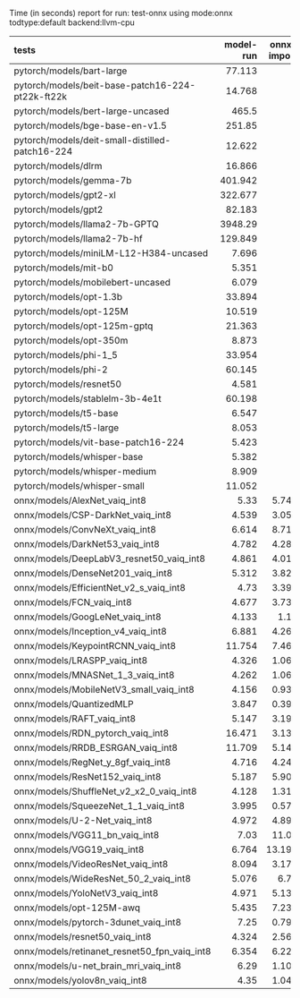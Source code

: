 Time (in seconds) report for run: test-onnx using mode:onnx todtype:default backend:llvm-cpu

| tests                                            |   model-run |   onnx-import |   torch-mlir |   iree-compile |   inference |
|:-------------------------------------------------|------------:|--------------:|-------------:|---------------:|------------:|
| pytorch/models/bart-large                        |      77.113 |         0     |            0 |          0     |       0     |
| pytorch/models/beit-base-patch16-224-pt22k-ft22k |      14.768 |         0     |            0 |          0     |       0     |
| pytorch/models/bert-large-uncased                |     465.5   |         0     |            0 |          0     |       0     |
| pytorch/models/bge-base-en-v1.5                  |     251.85  |         0     |            0 |          0     |       0     |
| pytorch/models/deit-small-distilled-patch16-224  |      12.622 |         0     |            0 |          0     |       0     |
| pytorch/models/dlrm                              |      16.866 |         0     |            0 |          0     |       0     |
| pytorch/models/gemma-7b                          |     401.942 |         0     |            0 |          0     |       0     |
| pytorch/models/gpt2-xl                           |     322.677 |         0     |            0 |          0     |       0     |
| pytorch/models/gpt2                              |      82.183 |         0     |            0 |          0     |       0     |
| pytorch/models/llama2-7b-GPTQ                    |    3948.29  |         0     |            0 |          0     |       0     |
| pytorch/models/llama2-7b-hf                      |     129.849 |         0     |            0 |          0     |       0     |
| pytorch/models/miniLM-L12-H384-uncased           |       7.696 |         0     |            0 |          0     |       0     |
| pytorch/models/mit-b0                            |       5.351 |         0     |            0 |          0     |       0     |
| pytorch/models/mobilebert-uncased                |       6.079 |         0     |            0 |          0     |       0     |
| pytorch/models/opt-1.3b                          |      33.894 |         0     |            0 |          0     |       0     |
| pytorch/models/opt-125M                          |      10.519 |         0     |            0 |          0     |       0     |
| pytorch/models/opt-125m-gptq                     |      21.363 |         0     |            0 |          0     |       0     |
| pytorch/models/opt-350m                          |       8.873 |         0     |            0 |          0     |       0     |
| pytorch/models/phi-1_5                           |      33.954 |         0     |            0 |          0     |       0     |
| pytorch/models/phi-2                             |      60.145 |         0     |            0 |          0     |       0     |
| pytorch/models/resnet50                          |       4.581 |         0     |            0 |          0     |       0     |
| pytorch/models/stablelm-3b-4e1t                  |      60.198 |         0     |            0 |          0     |       0     |
| pytorch/models/t5-base                           |       6.547 |         0     |            0 |          0     |       0     |
| pytorch/models/t5-large                          |       8.053 |         0     |            0 |          0     |       0     |
| pytorch/models/vit-base-patch16-224              |       5.423 |         0     |            0 |          0     |       0     |
| pytorch/models/whisper-base                      |       5.382 |         0     |            0 |          0     |       0     |
| pytorch/models/whisper-medium                    |       8.909 |         0     |            0 |          0     |       0     |
| pytorch/models/whisper-small                     |      11.052 |         0     |            0 |          0     |       0     |
| onnx/models/AlexNet_vaiq_int8                    |       5.33  |         5.747 |            0 |          4.726 |       0.056 |
| onnx/models/CSP-DarkNet_vaiq_int8                |       4.539 |         3.055 |            0 |         11.878 |       0.045 |
| onnx/models/ConvNeXt_vaiq_int8                   |       6.614 |         8.718 |            0 |         13.338 |       0     |
| onnx/models/DarkNet53_vaiq_int8                  |       4.782 |         4.284 |            0 |          9.971 |       0.045 |
| onnx/models/DeepLabV3_resnet50_vaiq_int8         |       4.861 |         4.018 |            0 |          8.499 |       0     |
| onnx/models/DenseNet201_vaiq_int8                |       5.312 |         3.822 |            0 |         34.232 |       0.043 |
| onnx/models/EfficientNet_v2_s_vaiq_int8          |       4.73  |         3.399 |            0 |         25.461 |       0.042 |
| onnx/models/FCN_vaiq_int8                        |       4.677 |         3.737 |            0 |          9.268 |       0.044 |
| onnx/models/GoogLeNet_vaiq_int8                  |       4.133 |         1.12  |            0 |         12.912 |       0.054 |
| onnx/models/Inception_v4_vaiq_int8               |       6.881 |         4.269 |            0 |         19.257 |       0.05  |
| onnx/models/KeypointRCNN_vaiq_int8               |      11.754 |         7.462 |            0 |          1.632 |       0     |
| onnx/models/LRASPP_vaiq_int8                     |       4.326 |         1.066 |            0 |         13.75  |       0.043 |
| onnx/models/MNASNet_1_3_vaiq_int8                |       4.262 |         1.065 |            0 |          9.71  |       0.041 |
| onnx/models/MobileNetV3_small_vaiq_int8          |       4.156 |         0.938 |            0 |         11.625 |       0.045 |
| onnx/models/QuantizedMLP                         |       3.847 |         0.392 |            0 |          0.817 |       0.042 |
| onnx/models/RAFT_vaiq_int8                       |       5.147 |         3.193 |            0 |          8.025 |       0     |
| onnx/models/RDN_pytorch_vaiq_int8                |      16.471 |         3.135 |            0 |         14.788 |       0.042 |
| onnx/models/RRDB_ESRGAN_vaiq_int8                |      11.709 |         5.143 |            0 |         38.758 |       0.045 |
| onnx/models/RegNet_y_8gf_vaiq_int8               |       4.716 |         4.249 |            0 |         13.286 |       0.045 |
| onnx/models/ResNet152_vaiq_int8                  |       5.187 |         5.906 |            0 |         18.275 |       0.045 |
| onnx/models/ShuffleNet_v2_x2_0_vaiq_int8         |       4.128 |         1.316 |            0 |          8.224 |       0.044 |
| onnx/models/SqueezeNet_1_1_vaiq_int8             |       3.995 |         0.574 |            0 |          5.565 |       0.041 |
| onnx/models/U-2-Net_vaiq_int8                    |       4.972 |         4.896 |            0 |         16.854 |       0     |
| onnx/models/VGG11_bn_vaiq_int8                   |       7.03  |        11.05  |            0 |          7.557 |       0.05  |
| onnx/models/VGG19_vaiq_int8                      |       6.764 |        13.196 |            0 |          8.709 |       0.047 |
| onnx/models/VideoResNet_vaiq_int8                |       8.094 |         3.173 |            0 |          5.298 |       0.05  |
| onnx/models/WideResNet_50_2_vaiq_int8            |       5.076 |         6.78  |            0 |         10.518 |       0.047 |
| onnx/models/YoloNetV3_vaiq_int8                  |       4.971 |         5.139 |            0 |         10.064 |       0.045 |
| onnx/models/opt-125M-awq                         |       5.435 |         7.234 |            0 |          7.862 |       0     |
| onnx/models/pytorch-3dunet_vaiq_int8             |       7.25  |         0.793 |            0 |          5.134 |       0.044 |
| onnx/models/resnet50_vaiq_int8                   |       4.324 |         2.563 |            0 |          9.015 |       0.044 |
| onnx/models/retinanet_resnet50_fpn_vaiq_int8     |       6.354 |         6.221 |            0 |          1.351 |       0     |
| onnx/models/u-net_brain_mri_vaiq_int8            |       6.29  |         1.103 |            0 |          5.565 |       0.049 |
| onnx/models/yolov8n_vaiq_int8                    |       4.35  |         1.048 |            0 |         13.06  |       0.042 |
